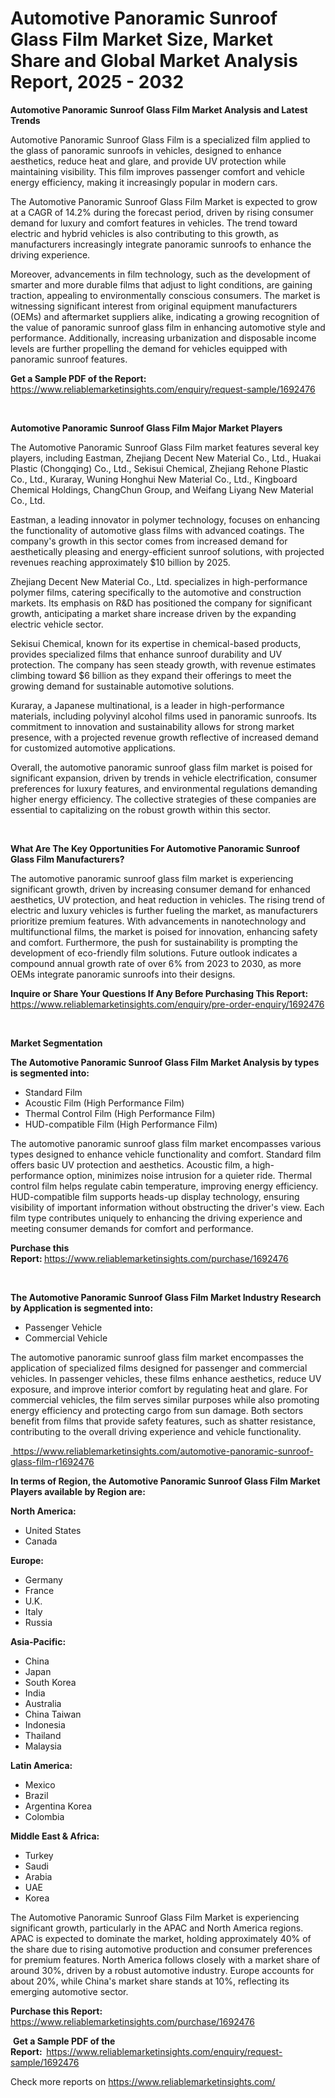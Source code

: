 <p><h1>Automotive Panoramic Sunroof Glass Film Market Size, Market Share and Global Market Analysis Report, 2025 - 2032</h1></p><p><strong>Automotive Panoramic Sunroof Glass Film Market Analysis and Latest Trends</strong></p>
<p><p>Automotive Panoramic Sunroof Glass Film is a specialized film applied to the glass of panoramic sunroofs in vehicles, designed to enhance aesthetics, reduce heat and glare, and provide UV protection while maintaining visibility. This film improves passenger comfort and vehicle energy efficiency, making it increasingly popular in modern cars. </p><p>The Automotive Panoramic Sunroof Glass Film Market is expected to grow at a CAGR of 14.2% during the forecast period, driven by rising consumer demand for luxury and comfort features in vehicles. The trend toward electric and hybrid vehicles is also contributing to this growth, as manufacturers increasingly integrate panoramic sunroofs to enhance the driving experience. </p><p>Moreover, advancements in film technology, such as the development of smarter and more durable films that adjust to light conditions, are gaining traction, appealing to environmentally conscious consumers. The market is witnessing significant interest from original equipment manufacturers (OEMs) and aftermarket suppliers alike, indicating a growing recognition of the value of panoramic sunroof glass film in enhancing automotive style and performance. Additionally, increasing urbanization and disposable income levels are further propelling the demand for vehicles equipped with panoramic sunroof features.</p></p>
<p><strong>Get a Sample PDF of the Report:&nbsp;</strong> <a href="https://www.reliablemarketinsights.com/enquiry/request-sample/1692476?utm_campaign=2624&utm_medium=2&utm_source=Github&utm_content=ia&utm_term=27032025&utm_id=automotive-panoramic-sunroof-glass-film">https://www.reliablemarketinsights.com/enquiry/request-sample/1692476</a></p>
<p>&nbsp;</p>
<p><strong>Automotive Panoramic Sunroof Glass Film Major Market Players</strong></p>
<p><p>The Automotive Panoramic Sunroof Glass Film market features several key players, including Eastman, Zhejiang Decent New Material Co., Ltd., Huakai Plastic (Chongqing) Co., Ltd., Sekisui Chemical, Zhejiang Rehone Plastic Co., Ltd., Kuraray, Wuning Honghui New Material Co., Ltd., Kingboard Chemical Holdings, ChangChun Group, and Weifang Liyang New Material Co., Ltd. </p><p>Eastman, a leading innovator in polymer technology, focuses on enhancing the functionality of automotive glass films with advanced coatings. The company's growth in this sector comes from increased demand for aesthetically pleasing and energy-efficient sunroof solutions, with projected revenues reaching approximately $10 billion by 2025.</p><p>Zhejiang Decent New Material Co., Ltd. specializes in high-performance polymer films, catering specifically to the automotive and construction markets. Its emphasis on R&D has positioned the company for significant growth, anticipating a market share increase driven by the expanding electric vehicle sector. </p><p>Sekisui Chemical, known for its expertise in chemical-based products, provides specialized films that enhance sunroof durability and UV protection. The company has seen steady growth, with revenue estimates climbing toward $6 billion as they expand their offerings to meet the growing demand for sustainable automotive solutions.</p><p>Kuraray, a Japanese multinational, is a leader in high-performance materials, including polyvinyl alcohol films used in panoramic sunroofs. Its commitment to innovation and sustainability allows for strong market presence, with a projected revenue growth reflective of increased demand for customized automotive applications.</p><p>Overall, the automotive panoramic sunroof glass film market is poised for significant expansion, driven by trends in vehicle electrification, consumer preferences for luxury features, and environmental regulations demanding higher energy efficiency. The collective strategies of these companies are essential to capitalizing on the robust growth within this sector.</p></p>
<p>&nbsp;</p>
<p><strong>What Are The Key Opportunities For Automotive Panoramic Sunroof Glass Film Manufacturers?</strong></p>
<p><p>The automotive panoramic sunroof glass film market is experiencing significant growth, driven by increasing consumer demand for enhanced aesthetics, UV protection, and heat reduction in vehicles. The rising trend of electric and luxury vehicles is further fueling the market, as manufacturers prioritize premium features. With advancements in nanotechnology and multifunctional films, the market is poised for innovation, enhancing safety and comfort. Furthermore, the push for sustainability is prompting the development of eco-friendly film solutions. Future outlook indicates a compound annual growth rate of over 6% from 2023 to 2030, as more OEMs integrate panoramic sunroofs into their designs.</p></p>
<p><strong>Inquire or Share Your Questions If Any Before Purchasing This Report:</strong> <a href="https://www.reliablemarketinsights.com/enquiry/pre-order-enquiry/1692476?utm_campaign=2624&utm_medium=2&utm_source=Github&utm_content=ia&utm_term=27032025&utm_id=automotive-panoramic-sunroof-glass-film">https://www.reliablemarketinsights.com/enquiry/pre-order-enquiry/1692476</a></p>
<p>&nbsp;</p>
<p><strong>Market Segmentation</strong></p>
<p><strong>The Automotive Panoramic Sunroof Glass Film Market Analysis by types is segmented into:</strong></p>
<p><ul><li>Standard Film</li><li>Acoustic Film (High Performance Film)</li><li>Thermal Control Film (High Performance Film)</li><li>HUD-compatible Film (High Performance Film)</li></ul></p>
<p><p>The automotive panoramic sunroof glass film market encompasses various types designed to enhance vehicle functionality and comfort. Standard film offers basic UV protection and aesthetics. Acoustic film, a high-performance option, minimizes noise intrusion for a quieter ride. Thermal control film helps regulate cabin temperature, improving energy efficiency. HUD-compatible film supports heads-up display technology, ensuring visibility of important information without obstructing the driver's view. Each film type contributes uniquely to enhancing the driving experience and meeting consumer demands for comfort and performance.</p></p>
<p><strong>Purchase this Report:&nbsp;</strong><a href="https://www.reliablemarketinsights.com/purchase/1692476?utm_campaign=2624&utm_medium=2&utm_source=Github&utm_content=ia&utm_term=27032025&utm_id=automotive-panoramic-sunroof-glass-film">https://www.reliablemarketinsights.com/purchase/1692476</a></p>
<p>&nbsp;</p>
<p><strong>The Automotive Panoramic Sunroof Glass Film Market Industry Research by Application is segmented into:</strong></p>
<p><ul><li>Passenger Vehicle</li><li>Commercial Vehicle</li></ul></p>
<p><p>The automotive panoramic sunroof glass film market encompasses the application of specialized films designed for passenger and commercial vehicles. In passenger vehicles, these films enhance aesthetics, reduce UV exposure, and improve interior comfort by regulating heat and glare. For commercial vehicles, the film serves similar purposes while also promoting energy efficiency and protecting cargo from sun damage. Both sectors benefit from films that provide safety features, such as shatter resistance, contributing to the overall driving experience and vehicle functionality.</p></p>
<p><a href="https://www.reliablemarketinsights.com/automotive-panoramic-sunroof-glass-film-r1692476?utm_campaign=2624&utm_medium=2&utm_source=Github&utm_content=ia&utm_term=27032025&utm_id=automotive-panoramic-sunroof-glass-film">&nbsp;https://www.reliablemarketinsights.com/automotive-panoramic-sunroof-glass-film-r1692476</a></p>
<p><strong>In terms of Region, the Automotive Panoramic Sunroof Glass Film Market Players available by Region are:</strong></p>
<p>
    <p> <strong> North America: </strong>
        <ul>
            <li>United States</li>
            <li>Canada</li>
        </ul>
        </p> 
    <p> <strong> Europe: </strong>
        <ul>
            <li>Germany</li>
            <li>France</li>
            <li>U.K.</li>
            <li>Italy</li>
            <li>Russia</li>
        </ul>
        </p> 
    <p> <strong> Asia-Pacific: </strong>
        <ul>
            <li>China</li>
            <li>Japan</li>
            <li>South Korea</li>
            <li>India</li>
            <li>Australia</li>
            <li>China Taiwan</li>
            <li>Indonesia</li>
            <li>Thailand</li>
            <li>Malaysia</li>
        </ul>
        </p> 
    <p> <strong> Latin America: </strong>
        <ul>
            <li>Mexico</li>
            <li>Brazil</li>
            <li>Argentina Korea</li>
            <li>Colombia</li>
        </ul>
        </p> 
    <p> <strong> Middle East & Africa: </strong>
        <ul>
            <li>Turkey</li>
            <li>Saudi</li>
            <li>Arabia</li>
            <li>UAE</li>
            <li>Korea</li>
        </ul>
    </p>
    </p>
<p><p>The Automotive Panoramic Sunroof Glass Film Market is experiencing significant growth, particularly in the APAC and North America regions. APAC is expected to dominate the market, holding approximately 40% of the share due to rising automotive production and consumer preferences for premium features. North America follows closely with a market share of around 30%, driven by a robust automotive industry. Europe accounts for about 20%, while China's market share stands at 10%, reflecting its emerging automotive sector.</p></p>
<p><strong>Purchase this Report: </strong><a href="https://www.reliablemarketinsights.com/purchase/1692476?utm_campaign=2624&utm_medium=2&utm_source=Github&utm_content=ia&utm_term=27032025&utm_id=automotive-panoramic-sunroof-glass-film">https://www.reliablemarketinsights.com/purchase/1692476</a></p>
<p>&nbsp;<strong>Get a Sample PDF of the Report:&nbsp;&nbsp;</strong><a href="https://www.reliablemarketinsights.com/enquiry/request-sample/1692476?utm_campaign=2624&utm_medium=2&utm_source=Github&utm_content=ia&utm_term=27032025&utm_id=automotive-panoramic-sunroof-glass-film">https://www.reliablemarketinsights.com/enquiry/request-sample/1692476</a></p>
<p><strong></strong></p>
<p>Check more reports on <a href="https://www.reliablemarketinsights.com/?utm_campaign=2624&utm_medium=2&utm_source=Github&utm_content=ia&utm_term=27032025&utm_id=automotive-panoramic-sunroof-glass-film">https://www.reliablemarketinsights.com/</a></p>
